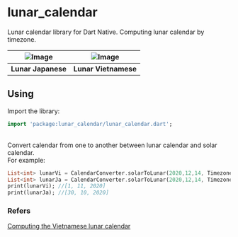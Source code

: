# lunar_calendar

Lunar calendar library for Dart Native.
Computing lunar calendar by timezone.

| ![Image](https://github.com/tokyokamera/lunar_calendar/blob/main/lunar_japanese.jpg?raw=true) | ![Image](https://github.com/tokyokamera/lunar_calendar/blob/main/lunar_vietnamese.jpg?raw=true) |
| :------------: | :------------: |
| **Lunar Japanese** | **Lunar Vietnamese** |

## Using

Import the library:
```dart
import 'package:lunar_calendar/lunar_calendar.dart';
```

<br>
Convert calendar from one to another between lunar calendar and solar calendar.
<br>
For example:

```dart
List<int> lunarVi = CalendarConverter.solarToLunar(2020,12,14, Timezone.Vietnamese);
List<int> lunarJa = CalendarConverter.solarToLunar(2020,12,14, Timezone.Japanese);
print(lunarVi); //[1, 11, 2020]
print(lunarJa); //[30, 10, 2020]
```

### Refers
<a href="https://www.informatik.uni-leipzig.de/~duc/amlich/calrules_en.html">Computing the Vietnamese lunar calendar</a>
